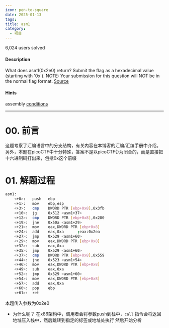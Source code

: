 ```yaml
---
icon: pen-to-square
date: 2025-01-13
tags: 
title: asm1
category:
  - 项目
---
```

6,024 users solved
#### Description

What does asm1(0x2e0) return? Submit the flag as a hexadecimal value (starting with '0x'). NOTE: Your submission for this question will NOT be in the normal flag format. [Source](https://jupiter.challenges.picoctf.org/static/f1c2358ff7d1e9386e41552c549cf2f6/test.S)
#### Hints
assembly [conditions](https://www.tutorialspoint.com/assembly_programming/assembly_conditions.htm)

---
# 00. 前言
这题考察了汇编语言中的分支结构，有关内容在本博客的汇编/汇编手册中介绍。
另外，本题在picoCTF中十分特殊，答案不是以picoCTF{}为闭合的，而是直接把十六进制码打出来，包括0x这个前缀

# 01. 解题过程
```bash
asm1:
	<+0>:	push   ebp     
	<+1>:	mov    ebp,esp
	<+3>:	cmp    DWORD PTR [ebp+0x8],0x3fb    
	<+10>:	jg     0x512 <asm1+37>
	<+12>:	cmp    DWORD PTR [ebp+0x8],0x280
	<+19>:	jne    0x50a <asm1+29>
	<+21>:	mov    eax,DWORD PTR [ebp+0x8]   
	<+24>:	add    eax,0xa      ;eax:0x2ea
	<+27>:	jmp    0x529 <asm1+60>
	<+29>:	mov    eax,DWORD PTR [ebp+0x8]
	<+32>:	sub    eax,0xa    
	<+35>:	jmp    0x529 <asm1+60>
	<+37>:	cmp    DWORD PTR [ebp+0x8],0x559
	<+44>:	jne    0x523 <asm1+54>
	<+46>:	mov    eax,DWORD PTR [ebp+0x8]
	<+49>:	sub    eax,0xa
	<+52>:	jmp    0x529 <asm1+60>
	<+54>:	mov    eax,DWORD PTR [ebp+0x8]
	<+57>:	add    eax,0xa
	<+60>:	pop    ebp
	<+61>:	ret    
```
本题传入参数为0x2e0
- 为什么呢？
  在x86架构中，调用者会将参数push到栈中，`call` 指令会将返回地址压入栈中，然后跳转到指定的标签或地址处执行
然后开始分析

